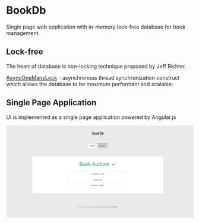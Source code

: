 # BookDb
Single page web application with in-memory lock-free database for book management.

## Lock-free
The heart of database is non-locking technique proposed by Jeff Richter. 

[AsyncOneManyLock](/blob/master/BookDb/BookDb/Infrastructure/Threading/AsyncOneManyLock.cs) - asynchronous thread synchronization construct which allows the database to be maximum performant and scalable: 

## Single Page Application
UI is implemented as a single page application powered by Angular.js

![](Assets/ss.png?raw=true)
